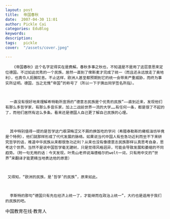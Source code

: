 ```yaml
---
layout: post  
title:  帝国春秋  
date:  2007-04-30 11:01  
author: Pickle Cai  
categories: EduBlog  
keywords: 
description:   
tags:	pickle   
cover:  "/assets/cover.jpeg"  

---  
```

    
       《帝国春秋》这个名字定得实在是费解。春秋多事之秋也，不知道是不是用了这层意思来定位德国。不过如此优秀的一个民族，居然一直到了俾斯麦才完成了统一（而且还永远放走了奥地利），也真令人扼腕叹息。不止这样，欧洲人甚至都预期到它的统一会带来严重威胁，而终为事实所证明。德国，当之无愧“帝国”的称号了（所以一下子猜出同学签名所指）。



      一直没有很好地来理解希特勒所宣扬的“德意志民族是个优秀的民族”——直到近来，发现他们有那么多哲学家，有那么多音乐家，加上二战前世界一流的大学……有任何一条，都是很了不起的了，而他们居然有这么多条。看来还是德国人自己更了解自己民族的心理。



      其中特别值得一提的是哲学这门艰深晦涩又不屑的换饭吃的学问（希腊泰勒斯的橄榄油坊毕竟是个特例），他们就那样形成了代代发展的脉络。如果说当代中国人有些急功近利而坐不下来研究哲学的话，难道中华民族从来都很急功近利？从来也没有像德意志民族那样认真思考自身，思考这个世界。当然不是说中国哲学毫无建树，只是觉得风格迥异，可能会导致发展和萎缩的不同趋势。（附一句无用的话：今天发现，叶秀山老师说海德格尔的welt一词，只有用中文的“世界”来翻译才能更精当地表达他的原意）



     又得知，“欧洲的民族，是‘哲学’的民族”，原来如此。



      李斯特的那句“德国只有先在经济上统一了，才能继而在政治上统一”，大约也是适用于我们的民族的吧。



		    
 中国教育在线·教育人


